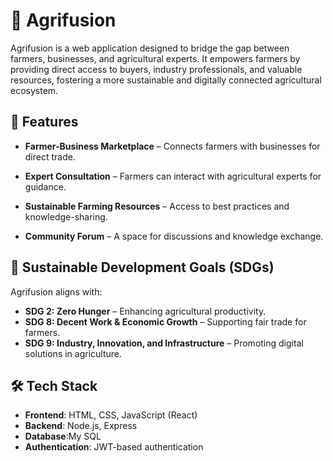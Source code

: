 # 🌾 Agrifusion

Agrifusion is a web application designed to bridge the gap between farmers, businesses, and agricultural experts. It empowers farmers by providing direct access to buyers, industry professionals, and valuable resources, fostering a more sustainable and digitally connected agricultural ecosystem.

## 🚀 Features

- **Farmer-Business Marketplace** – Connects farmers with businesses for direct trade.

- **Expert Consultation** – Farmers can interact with agricultural experts for guidance.

- **Sustainable Farming Resources** – Access to best practices and knowledge-sharing.

- **Community Forum** – A space for discussions and knowledge exchange.

## 🎯 Sustainable Development Goals (SDGs)

Agrifusion aligns with:

- **SDG 2: Zero Hunger** – Enhancing agricultural productivity.
- **SDG 8: Decent Work & Economic Growth** – Supporting fair trade for farmers.
- **SDG 9: Industry, Innovation, and Infrastructure** – Promoting digital solutions in agriculture.

## 🛠️ Tech Stack

- **Frontend**: HTML, CSS, JavaScript (React)
- **Backend**: Node.js, Express
- **Database**:My SQL
- **Authentication**: JWT-based authentication